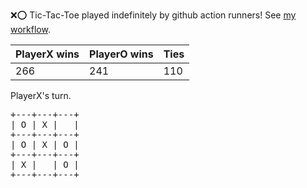 :x::o: Tic-Tac-Toe played indefinitely by github action runners! See [my workflow](.github/workflows/play.yaml).

|PlayerX wins|PlayerO wins|Ties|
|-|-|-|
|266|241|110|

PlayerX's turn.

<pre>
+---+---+---+
| O | X |   |
+---+---+---+
| O | X | O |
+---+---+---+
| X |   | O |
+---+---+---+
</pre>